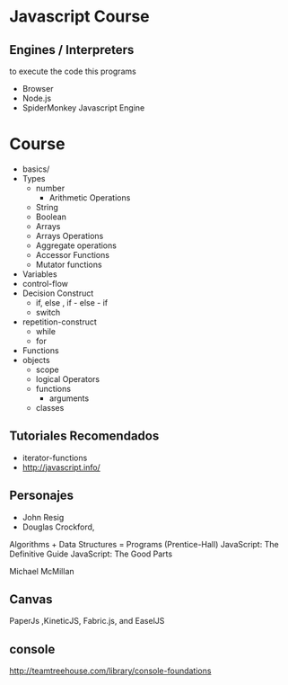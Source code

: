 # Javascript Course

## Engines / Interpreters
to execute the code this programs
- Browser
- Node.js
- SpiderMonkey Javascript Engine

# Course
- basics/
- Types
  - number
    - Arithmetic Operations
  - String
  - Boolean
  - Arrays
   - Arrays Operations
   - Aggregate operations
   - Accessor Functions
   - Mutator functions
- Variables
- control-flow
 - Decision Construct
   - if, else , if - else - if
   - switch
 - repetition-construct
   - while
   - for
- Functions
- objects
  - scope
  - logical Operators
  - functions
    - arguments
  - classes

## Tutoriales Recomendados
- iterator-functions
- http://javascript.info/

## Personajes
- John Resig
- Douglas Crockford,

Algorithms + Data Structures = Programs (Prentice-Hall)
JavaScript: The Definitive Guide
JavaScript: The Good Parts

Michael McMillan

## Canvas
PaperJs ,KineticJS, Fabric.js, and EaselJS

## console
http://teamtreehouse.com/library/console-foundations
